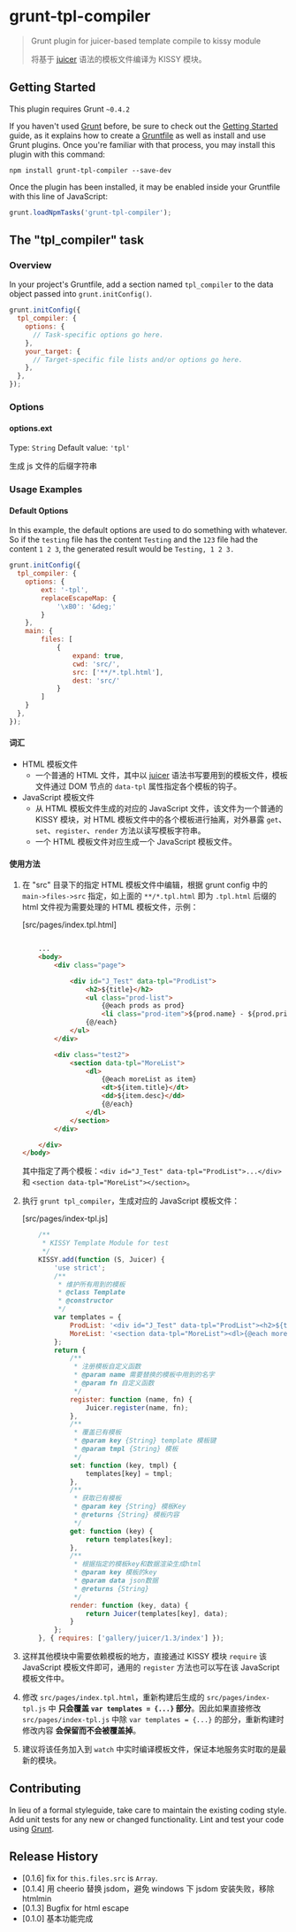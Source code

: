 # grunt-tpl-compiler

> Grunt plugin for juicer-based template compile to kissy module
> 
> 将基于 [juicer](http://juicer.name) 语法的模板文件编译为 KISSY 模块。

## Getting Started
This plugin requires Grunt `~0.4.2`

If you haven't used [Grunt](http://gruntjs.com/) before, be sure to check out the [Getting Started](http://gruntjs.com/getting-started) guide, as it explains how to create a [Gruntfile](http://gruntjs.com/sample-gruntfile) as well as install and use Grunt plugins. Once you're familiar with that process, you may install this plugin with this command:

```shell
npm install grunt-tpl-compiler --save-dev
```

Once the plugin has been installed, it may be enabled inside your Gruntfile with this line of JavaScript:

```js
grunt.loadNpmTasks('grunt-tpl-compiler');
```

## The "tpl_compiler" task

### Overview
In your project's Gruntfile, add a section named `tpl_compiler` to the data object passed into `grunt.initConfig()`.

```js
grunt.initConfig({
  tpl_compiler: {
    options: {
      // Task-specific options go here.
    },
    your_target: {
      // Target-specific file lists and/or options go here.
    },
  },
});
```

### Options

#### options.ext
Type: `String`
Default value: `'tpl'`

生成 js 文件的后缀字符串

### Usage Examples

#### Default Options
In this example, the default options are used to do something with whatever. So if the `testing` file has the content `Testing` and the `123` file had the content `1 2 3`, the generated result would be `Testing, 1 2 3.`

```js
grunt.initConfig({
  tpl_compiler: {
	options: {
		ext: '-tpl',
		replaceEscapeMap: {
			'\xB0': '&deg;'
		}
	},
	main: {
		files: [
			{
				expand: true,
				cwd: 'src/',
				src: ['**/*.tpl.html'],
				dest: 'src/'
			}
		]
	}
  },
});
```

#### 词汇

- HTML 模板文件
	- 一个普通的 HTML 文件，其中以 [juicer](http://juicer.name) 语法书写要用到的模板文件，模板文件通过 DOM 节点的 `data-tpl` 属性指定各个模板的钩子。
- JavaScript 模板文件
	- 从 HTML 模板文件生成的对应的 JavaScript 文件，该文件为一个普通的 KISSY 模块，对 HTML 模板文件中的各个模板进行抽离，对外暴露 `get`、`set`、`register`、`render` 方法以读写模板字符串。
	- 一个 HTML 模板文件对应生成一个 JavaScript 模板文件。

#### 使用方法

1. 在 "src" 目录下的指定 HTML 模板文件中编辑，根据 grunt config 中的 `main->files->src` 指定，如上面的 `**/*.tpl.html` 即为 `.tpl.html` 后缀的 html 文件视为需要处理的 HTML 模板文件，示例：

	[src/pages/index.tpl.html]

	``` html
	
		...
		<body>
    		<div class="page">

        		<div id="J_Test" data-tpl="ProdList">
            		<h2>${title}</h2>
            		<ul class="prod-list">
                		{@each prods as prod}
                		<li class="prod-item">${prod.name} - ${prod.price}</li>
                	{@/each}
            	</ul>
        	</div>

        	<div class="test2">
            	<section data-tpl="MoreList">
                	<dl>
                    	{@each moreList as item}
                    	<dt>${item.title}</dt>
                    	<dd>${item.desc}</dd>
                    	{@/each}
                	</dl>
            	</section>
        	</div>

    	</div>
	</body>
	
	```
	
	其中指定了两个模板：`<div id="J_Test" data-tpl="ProdList">...</div>` 和 `<section data-tpl="MoreList"></section>`。

2. 执行 `grunt tpl_compiler`，生成对应的 JavaScript 模板文件：

	[src/pages/index-tpl.js]
	
	``` javascript
		/**
 	 	 * KISSY Template Module for test
 	 	 */
		KISSY.add(function (S, Juicer) {
    		'use strict';
    		/**
    	 	 * 维护所有用到的模板
    	 	 * @class Template
    	 	 * @constructor
    	 	 */
     		var templates = {
            	ProdList: '<div id="J_Test" data-tpl="ProdList"><h2>${title}</h2><ul class="prod-list">{@each prods as prod}<li class="prod-item">${prod.name} - ${prod.price}</li> {@/each} </ul></div>',
            	MoreList: '<section data-tpl="MoreList"><dl>{@each moreList as item}<dt>${item.title}</dt><dd>${item.desc}</dd> {@/each} </dl></section>'
        	};
    		return {
        		/**
         	 	 * 注册模板自定义函数
         	 	 * @param name 需要替换的模板中用到的名字
         	 	 * @param fn 自定义函数
         	 	 */
        		register: function (name, fn) {
            		Juicer.register(name, fn);
        		},
        		/**
         	 	 * 覆盖已有模板
         	 	 * @param key {String} template 模板键
         	 	 * @param tmpl {String} 模板
         	 	 */
        		set: function (key, tmpl) {
            		templates[key] = tmpl;
        		},
        		/**
         	 	 * 获取已有模板
         	 	 * @param key {String} 模板Key
         	 	 * @returns {String} 模板内容
         	 	 */
        		get: function (key) {
            		return templates[key];
        		},
        		/**
         	 	 * 根据指定的模板key和数据渲染生成html
         	 	 * @param key 模板的key
         	 	 * @param data json数据
         	 	 * @returns {String}
         	 	 */
        		render: function (key, data) {
            		return Juicer(templates[key], data);
        		}
    		};
		}, { requires: ['gallery/juicer/1.3/index'] });
	```

3. 这样其他模块中需要依赖模板的地方，直接通过 KISSY 模块 `require` 该 JavaScript 模板文件即可，通用的 `register` 方法也可以写在该 JavaScript 模板文件中。 

4. 修改 `src/pages/index.tpl.html`，重新构建后生成的 `src/pages/index-tpl.js` 中 **只会覆盖 `var templates = {...}` 部分**。因此如果直接修改 `src/pages/index-tpl.js` 中除 `var templates = {...}` 的部分，重新构建时修改内容 **会保留而不会被覆盖掉**。

5. 建议将该任务加入到 `watch` 中实时编译模板文件，保证本地服务实时取的是最新的模块。


## Contributing
In lieu of a formal styleguide, take care to maintain the existing coding style. Add unit tests for any new or changed functionality. Lint and test your code using [Grunt](http://gruntjs.com/).

## Release History

- [0.1.6] fix for `this.files.src` is `Array`.
- [0.1.4] 用 cheerio 替换 jsdom，避免 windows 下 jsdom 安装失败，移除 htmlmin
- [0.1.3] Bugfix for html escape
- [0.1.0] 基本功能完成
